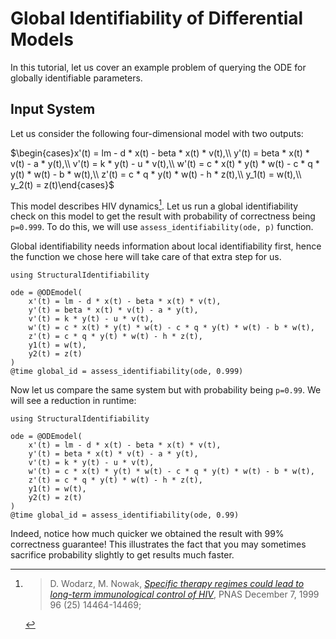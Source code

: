 # Global Identifiability of Differential Models

In this tutorial, let us cover an example problem of querying the ODE for globally identifiable parameters.

## Input System

Let us consider the following four-dimensional model with two outputs:

$\begin{cases}x'(t) = lm - d * x(t) - beta * x(t) * v(t),\\
    y'(t) = beta * x(t) * v(t) - a * y(t),\\
    v'(t) = k * y(t) - u * v(t),\\
    w'(t) = c * x(t) * y(t) * w(t) - c * q * y(t) * w(t) - b * w(t),\\
    z'(t) = c * q * y(t) * w(t) - h * z(t),\\
    y_1(t) = w(t),\\
    y_2(t) = z(t)\end{cases}$

This model describes HIV dynamics[^1]. Let us run a global identifiability check on this model to get the result with probability of correctness being `p=0.999`. To do this, we will use `assess_identifiability(ode, p)` function.

Global identifiability needs information about local identifiability first, hence the function we chose here will take care of that extra step for us.

```@repl
using StructuralIdentifiability

ode = @ODEmodel(
    x'(t) = lm - d * x(t) - beta * x(t) * v(t),
    y'(t) = beta * x(t) * v(t) - a * y(t),
    v'(t) = k * y(t) - u * v(t),
    w'(t) = c * x(t) * y(t) * w(t) - c * q * y(t) * w(t) - b * w(t),
    z'(t) = c * q * y(t) * w(t) - h * z(t),
    y1(t) = w(t),
    y2(t) = z(t)
)
@time global_id = assess_identifiability(ode, 0.999)
```

Now let us compare the same system but with probability being `p=0.99`. We will see a reduction in runtime:

```@repl
using StructuralIdentifiability

ode = @ODEmodel(
    x'(t) = lm - d * x(t) - beta * x(t) * v(t),
    y'(t) = beta * x(t) * v(t) - a * y(t),
    v'(t) = k * y(t) - u * v(t),
    w'(t) = c * x(t) * y(t) * w(t) - c * q * y(t) * w(t) - b * w(t),
    z'(t) = c * q * y(t) * w(t) - h * z(t),
    y1(t) = w(t),
    y2(t) = z(t)
)
@time global_id = assess_identifiability(ode, 0.99)
```

Indeed, notice how much quicker we obtained the result with 99% correctness guarantee! This illustrates the fact that you may sometimes sacrifice probability slightly to get results much faster.

[^1]:
    > D. Wodarz, M. Nowak, [*Specific therapy regimes could lead to long-term immunological control of HIV*](https://doi.org/10.1073/pnas.96.25.14464), PNAS December 7, 1999 96 (25) 14464-14469;